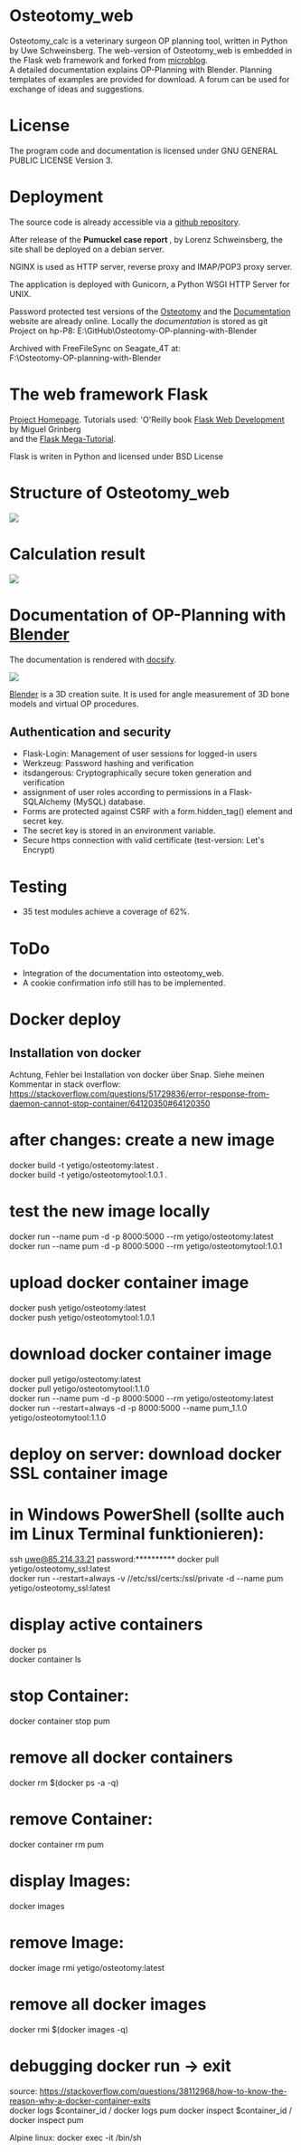 # Osteotomy_web
Osteotomy_calc is a veterinary surgeon OP planning tool, written in Python by Uwe Schweinsberg.
The web-version of Osteotomy_web is embedded in the Flask web framework and forked from 
[microblog](https://github.com/miguelgrinberg/microblog).  
A detailed documentation explains OP-Planning with Blender. Planning templates of examples are provided for download.
A forum can be used for exchange of ideas and suggestions.  

# License
The program code and documentation is licensed under GNU GENERAL PUBLIC LICENSE Version 3.

# Deployment  
The source code is already accessible via a [github repository](https://github.com/butayama/osteotomy_web).  
 
After release of the <b> Pumuckel case report </b>, by Lorenz Schweinsberg, the site shall be deployed on a debian server.  

NGINX is used as HTTP server, reverse proxy and IMAP/POP3 proxy server.  

The application is deployed with Gunicorn, a Python WSGI HTTP Server for UNIX. 

Password protected test versions of the [Osteotomy](http://Osteotomy.de) and the [Documentation](http://81.169.231.230)
website are already online.
Locally the *documentation* is stored as git Project on 
hp-P8: E:\GitHub\Osteotomy-OP-planning-with-Blender  

Archived with FreeFileSync on Seagate_4T at:  
F:\Osteotomy-OP-planning-with-Blender

# The web framework Flask
[Project Homepage](https://flask.palletsprojects.com/en/1.1.x/).
Tutorials used: 'O'Reilly book [Flask Web Development](http://www.flaskbook.com) by Miguel Grinberg  
and the [Flask Mega-Tutorial](https://blog.miguelgrinberg.com/post/the-flask-mega-tutorial-part-i-hello-world).    

Flask is writen in Python and licensed under BSD License

# Structure of Osteotomy_web  
![](.README_images/81b640db.png)  

# Calculation result
![](.README_images/ee696f1e.png)  

# Documentation of OP-Planning with [Blender](https://www.blender.org/)  
The documentation is rendered with [docsify](https://docsify.js.org/#/).  
  
![](.README_images/ce1fb2d5.png)  

[Blender](https://www.blender.org/) is a 3D creation suite. It is used for angle measurement 
of 3D bone models and virtual OP procedures. 

## Authentication and security
   * Flask-Login: Management of user sessions for logged-in users  
   * Werkzeug: Password hashing and verification
   * itsdangerous: Cryptographically secure token generation and verification
   * assignment of user roles according to permissions in a Flask-SQLAlchemy (MySQL) database.
   * Forms are protected against CSRF with a form.hidden_tag() element and secret key.
   * The secret key is stored in an environment variable.
   * Secure https connection with valid certificate (test-version: Let's Encrypt)  
   
# Testing  
   * 35 test modules achieve a coverage of 62%.   
   
# ToDo  
   * Integration of the documentation into osteotomy_web.
   * A cookie confirmation info still has to be implemented.  
   
# Docker deploy

## Installation von docker
Achtung, Fehler bei Installation von docker über Snap. Siehe meinen Kommentar in stack overflow:
https://stackoverflow.com/questions/51729836/error-response-from-daemon-cannot-stop-container/64120350#64120350
   
# after changes: create a new image
 docker build -t yetigo/osteotomy:latest .  
 docker build -t yetigo/osteotomytool:1.0.1 .  
 
# test the new image locally   
 docker run --name pum -d -p 8000:5000 --rm yetigo/osteotomy:latest  
 docker run --name pum -d -p 8000:5000 --rm yetigo/osteotomytool:1.0.1  
 
# upload docker container image  
 docker push yetigo/osteotomy:latest  
 docker push yetigo/osteotomytool:1.0.1

# download docker container image 
 docker pull yetigo/osteotomy:latest  
 docker pull yetigo/osteotomytool:1.1.0  
 docker run --name pum -d -p 8000:5000 --rm yetigo/osteotomy:latest   
 docker run --restart=always  -d -p 8000:5000 --name pum_1.1.0 yetigo/osteotomytool:1.1.0
 
# deploy on server: download docker SSL container image 
# in Windows PowerShell (sollte auch im Linux Terminal funktionieren):  
 ssh uwe@85.214.33.21
 password:**********
 docker pull yetigo/osteotomy_ssl:latest    
 docker run --restart=always -v //etc/ssl/certs:/ssl/private -d --name pum yetigo/osteotomy_ssl:latest 

# display active containers 
 docker ps  
 docker container ls  
 
# stop Container:
docker container stop pum   

# remove all docker containers 
docker rm $(docker ps -a -q)

# remove Container:
docker container rm pum  

# display Images:
docker images

# remove Image:
docker image rmi yetigo/osteotomy:latest

# remove all docker images 
docker rmi $(docker images -q)

# debugging docker run -> exit
source: https://stackoverflow.com/questions/38112968/how-to-know-the-reason-why-a-docker-container-exits  
docker logs $container_id / docker logs pum
docker inspect $container_id / docker inspect pum

Alpine linux:
docker exec -it <container> /bin/sh

